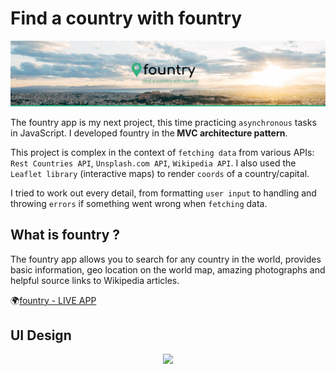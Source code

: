 # Find a country with fountry

<p align="center"><img src="/src/img/fountry banner.jpg"></p>

The fountry app is my next project, this time practicing `asynchronous` tasks in JavaScript. I developed fountry in the<b> MVC architecture pattern</b>.

This project is complex in the context of `fetching data` from various APIs: `Rest Countries API`, `Unsplash.com API`, `Wikipedia API`. I also used the `Leaflet library` (interactive maps) to render `coords` of a country/capital.

I tried to work out every detail, from formatting `user input` to handling and throwing `errors` if something went wrong when `fetching` data.

## What is fountry ?

The fountry app allows you to search for any country in the world, provides basic information, geo location on the world map, amazing photographs and helpful source links to Wikipedia articles.

🌍[fountry - LIVE APP](https://fountry.maciejkuran.com)

## UI Design

<p align="center"><img src="/img/fountry ui presentation.jpg"></p>
